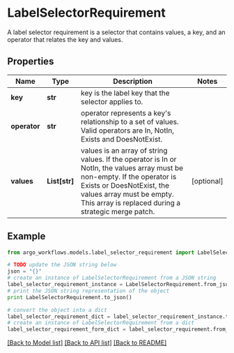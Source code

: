 # LabelSelectorRequirement

A label selector requirement is a selector that contains values, a key, and an operator that relates the key and values.

## Properties

Name | Type | Description | Notes
------------ | ------------- | ------------- | -------------
**key** | **str** | key is the label key that the selector applies to. | 
**operator** | **str** | operator represents a key&#39;s relationship to a set of values. Valid operators are In, NotIn, Exists and DoesNotExist. | 
**values** | **List[str]** | values is an array of string values. If the operator is In or NotIn, the values array must be non-empty. If the operator is Exists or DoesNotExist, the values array must be empty. This array is replaced during a strategic merge patch. | [optional] 

## Example

```python
from argo_workflows.models.label_selector_requirement import LabelSelectorRequirement

# TODO update the JSON string below
json = "{}"
# create an instance of LabelSelectorRequirement from a JSON string
label_selector_requirement_instance = LabelSelectorRequirement.from_json(json)
# print the JSON string representation of the object
print LabelSelectorRequirement.to_json()

# convert the object into a dict
label_selector_requirement_dict = label_selector_requirement_instance.to_dict()
# create an instance of LabelSelectorRequirement from a dict
label_selector_requirement_form_dict = label_selector_requirement.from_dict(label_selector_requirement_dict)
```
[[Back to Model list]](../README.md#documentation-for-models) [[Back to API list]](../README.md#documentation-for-api-endpoints) [[Back to README]](../README.md)



